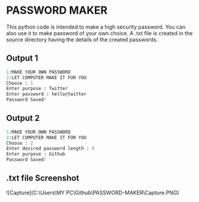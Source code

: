 # PASSWORD MAKER

This python code is intended to make a high security password. You can also use it to make password of your own choice. A .txt file is created in the source directory having the details of the created passwords.

## Output 1

```python
1:MAKE YOUR OWN PASSWORD
2:LET COMPUTER MAKE IT FOR YOU
Choose : 1
Enter purpose : Twitter
Enter password : hello@twitter
Password Saved!
```

## Output 2

```python
1:MAKE YOUR OWN PASSWORD
2:LET COMPUTER MAKE IT FOR YOU
Choose : 2
Enter desired password length : 8
Enter purpose : Github
Password Saved!
```

## .txt file Screenshot

![Capture](C:\Users\MY PC\Github\PASSWORD-MAKER\Capture.PNG)
